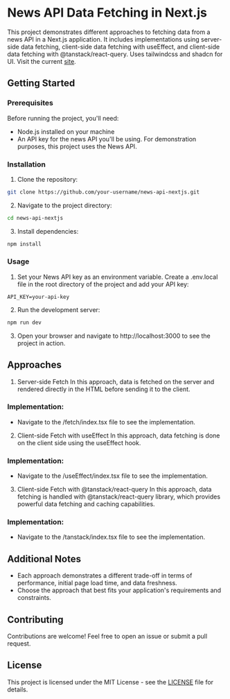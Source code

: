 # News API Data Fetching in Next.js

This project demonstrates different approaches to fetching data from a news API in a Next.js application. It includes implementations using server-side data fetching, client-side data fetching with useEffect, and client-side data fetching with @tanstack/react-query. Uses tailwindcss and shadcn for UI. Visit the current [site](https://newsfeed-endeyr.vercel.app/).

## Getting Started

### Prerequisites

Before running the project, you'll need:

- Node.js installed on your machine
- An API key for the news API you'll be using. For demonstration purposes, this project uses the News API.

### Installation

1. Clone the repository:

```bash
git clone https://github.com/your-username/news-api-nextjs.git
```

2. Navigate to the project directory:

```bash
cd news-api-nextjs
```

3. Install dependencies:

```bash
npm install
```

### Usage

1. Set your News API key as an environment variable. Create a .env.local file in the root directory of the project and add your API key:

```env
API_KEY=your-api-key
```

2. Run the development server:

```bash
npm run dev
```

3. Open your browser and navigate to http://localhost:3000 to see the project in action.

## Approaches

1. Server-side Fetch
   In this approach, data is fetched on the server and rendered directly in the HTML before sending it to the client.

### Implementation:

- Navigate to the /fetch/index.tsx file to see the implementation.

2. Client-side Fetch with useEffect
   In this approach, data fetching is done on the client side using the useEffect hook.

### Implementation:

- Navigate to the /useEffect/index.tsx file to see the implementation.

3. Client-side Fetch with @tanstack/react-query
   In this approach, data fetching is handled with @tanstack/react-query library, which provides powerful data fetching and caching capabilities.

### Implementation:

- Navigate to the /tanstack/index.tsx file to see the implementation.

## Additional Notes

- Each approach demonstrates a different trade-off in terms of performance, initial page load time, and data freshness.
- Choose the approach that best fits your application's requirements and constraints.

## Contributing

Contributions are welcome! Feel free to open an issue or submit a pull request.

## License

This project is licensed under the MIT License - see the [LICENSE](LICENSE) file for details.
